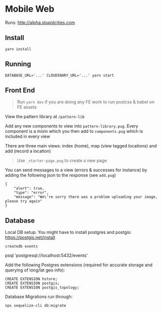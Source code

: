 # Mobile Web

Runs: http://alpha.stupidcities.com

## Install

```
yarn install
```

## Running

```
DATABASE_URL='...' CLOUDINARY_URL='...' yarn start
```

## Front End

> Run `yarn dev` if you are doing any FE work to run postcss & babel on FE assets

View the pattern library at `/pattern-lib`

Add any new components to view into `pattern-library.pug`. Every component is a mixin which you then add to `components.pug` which is included in every view

There are three main views: index (home), map (view tagged locations) and add (record a location)

> Use `_starter-page.pug` to create a new page

You can send messages to a view (errors & successes for instance) by adding the following json to the response (see `add.pug`)

```
{
	"alert": true,
	"type": "error",
	"message": "We\'re sorry there was a problem uploading your image, please try again"
}
```

## Database

Local DB setup. You might have to install postgres and postgis: https://postgis.net/install

```
createdb events
```

psql 'postgresql://localhost:5432/events'

Add the following Postgres extensions (required for accurate storage and querying of long/lat geo info):

```
CREATE EXTENSION hstore;
CREATE EXTENSION postgis;
CREATE EXTENSION postgis_topology;
```

Database Migrations run through:

```
npx sequelize-cli db:migrate
```

